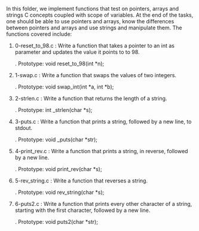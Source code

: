 In this folder, we implement functions that test on pointers, arrays and strings C concepts coupled with
scope of variables.
At the end of the tasks, one should be able to use pointers and arrays, know the differences between pointers and arrays and use strings and manipulate them.
The functions covered include:

1. 0-reset_to_98.c : Write a function that takes a pointer to an int as parameter and updates the value it points to to 98.

	. Prototype: void reset_to_98(int *n);

2. 1-swap.c : Write a function that swaps the values of two integers.

	. Prototype: void swap_int(int *a, int *b);

3. 2-strlen.c : Write a function that returns the length of a string.

	. Prototype: int _strlen(char *s);

4. 3-puts.c : Write a function that prints a string, followed by a new line, to stdout.

	. Prototype: void _puts(char *str);

5. 4-print_rev.c : Write a function that prints a string, in reverse, followed by a new line.

	. Prototype: void print_rev(char *s);

6. 5-rev_string.c : Write a function that reverses a string.

	. Prototype: void rev_string(char *s);

7. 6-puts2.c : Write a function that prints every other character of a string, starting with the first character, followed by a new line.

	. Prototype: void puts2(char *str);


